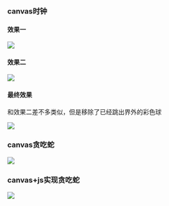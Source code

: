 
### canvas时钟

#### 效果一

![](https://ws1.sinaimg.cn/large/006tKfTcly1fs2friunh8g315s0sgu0x.gif)

#### 效果二

![](https://ws2.sinaimg.cn/large/006tKfTcly1fs2fufqbvlg315s0sg7wk.gif)

#### 最终效果

和效果二差不多类似，但是移除了已经跳出界外的彩色球

![](https://ws4.sinaimg.cn/large/006tKfTcly1fs2me7umj9g31is0sgb2a.gif)

### canvas贪吃蛇

![](https://ws1.sinaimg.cn/large/006tNc79ly1fs84oe6lnhg31cq0x44gz.gif)

### canvas+js实现贪吃蛇

![](https://ws2.sinaimg.cn/large/006tKfTcly1fsni96zting30sg0sgb2e.gif)